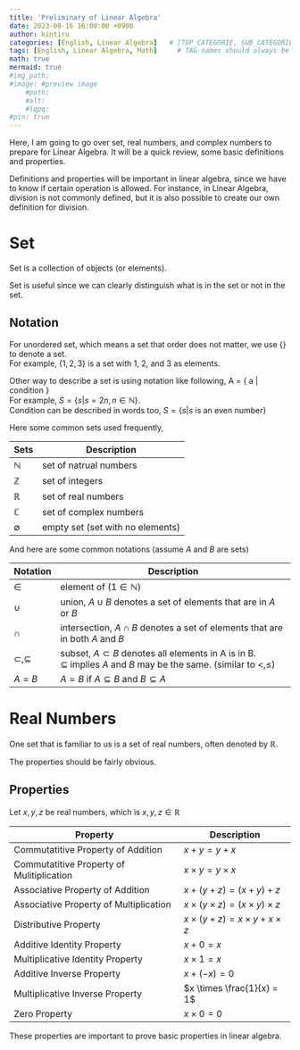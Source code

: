 ```yaml
---
title: 'Preliminary of Linear Algebra'
date: 2023-08-16 16:00:00 +0900
author: kintiru
categories: [English, Linear Algebra]   # [TOP_CATEGORIE, SUB_CATEGORIE]
tags: [English, Linear Algebra, Math]     # TAG names should always be lowercase
math: true
mermaid: true
#img_path: 
#image: #preview image
    #path:
    #alt:
    #lqpq:
#pin: true
---
```


Here, I am going to go over set, real numbers, and complex numbers to prepare for Linear Algebra. It will be a quick review, some basic definitions and properties.

Definitions and properties will be important in linear algebra, since we have to know if certain operation is allowed. For instance, in Linear Algebra, division is not commonly defined, but it is also possible to create our own definition for division.

# Set
Set is a collection of objects (or elements).

Set is useful since we can clearly distinguish what is in the set or not in the set.

## Notation
For unordered set, which means a set that order does not matter, we use {} to denote a set.\
For example, $\{1,2,3\}$ is a set with 1, 2, and 3 as elements.

Other way to describe a set is using notation like following, A = { a | condition }\
For example, $S=\{s|s=2n, n\in\mathbb{N}\}$.\
Condition can be described in words too, $S=\{s| s \text{ is an even number}\}$

Here some common sets used frequently, 

| Sets |  Description |
|---|---|
| $\mathbb{N}$ | set of natrual numbers |
| $\mathbb{Z}$ | set of integers |
| $\mathbb{R}$ | set of real numbers |
| $\mathbb{C}$ | set of complex numbers |
| $\emptyset$ | empty set (set with no elements) |

And here are some common notations (assume $A$ and $B$ are sets)

| Notation |  Description |
|---|---|
  | $\in$ | element of ($1 \in \mathbb{N}$) |
  | $\cup$ | union, $A \cup B$ denotes a set of elements that are in $A$ or $B$ |
  | $\cap$ | intersection, $A \cap B$ denotes a set of elements that are in both $A$ and $B$ |
  | $\subset, \subseteq$ | subset, $A \subset B$ denotes all elements in A is in B. <br> $\subseteq$ implies $A$ and $B$ may be the same. (similar to $<, \leq$) |
  | $A=B$ | $A=B$ if $A \subseteq B$ and $B \subseteq A$ |

# Real Numbers

One set that is familiar to us is a set of real numbers, often denoted by $\mathbb{R}$.

The properties should be fairly obvious.

## Properties

Let $x, y, z$ be real numbers, which is $x, y, z \in \mathbb{R}$

| Property |  Description |
|---|---|
| Commutatitive Property of Addition | $x + y = y + x$ |
| Commutatitive Property of Mulitiplication | $x \times y = y \times x$ |
| Associative Property of Addition | $x + (y + z) = (x + y) + z$ |
| Associative Property of Multiplication | $x \times (y \times z) = (x \times y) \times z$ |
| Distributive Property | $x\times(y+z) = x \times y + x \times z$ |
| Additive Identity Property | $x + 0 = x$ |
| Multiplicative Identity Property | $x \times 1 = x$ |
| Additive Inverse Property | $x + (-x) = 0$ |
| Multiplicative Inverse Property | $x \times \frac{1}{x} = 1$ |
| Zero Property | $x \times 0 = 0$ |

These properties are important to prove basic properties in linear algebra.

